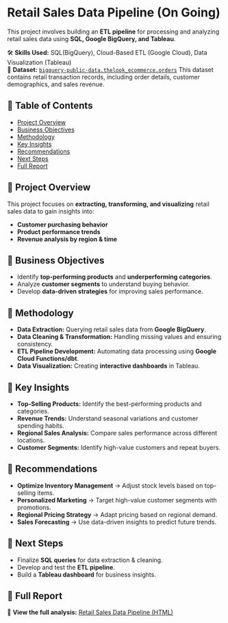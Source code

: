 # Retail Sales Data Pipeline (On Going)  
This project involves building an **ETL pipeline** for processing and analyzing retail sales data using **SQL, Google BigQuery, and Tableau**.  

🛠️ **Skills Used:** SQL(BigQuery), Cloud-Based ETL (Google Cloud), Data Visualization (Tableau)  
📌 **Dataset:** [`bigquery-public-data.thelook_ecommerce.orders`](https://console.cloud.google.com/bigquery?p=bigquery-public-data&d=thelook_ecommerce&t=orders&page=table) This dataset contains retail transaction records, including order details, customer demographics, and sales revenue.


## 📌 **Table of Contents**  
- [Project Overview](#project-overview)  
- [Business Objectives](#business-objectives)  
- [Methodology](#methodology)  
- [Key Insights](#key-insights)  
- [Recommendations](#recommendations)  
- [Next Steps](#next-steps)  
- [Full Report](#full-report)  

## 📌 **Project Overview**  
This project focuses on **extracting, transforming, and visualizing** retail sales data to gain insights into:  
- **Customer purchasing behavior**  
- **Product performance trends**  
- **Revenue analysis by region & time**  

## 📌 **Business Objectives**  
- Identify **top-performing products** and **underperforming categories**.  
- Analyze **customer segments** to understand buying behavior.  
- Develop **data-driven strategies** for improving sales performance.  

## 📌 **Methodology**  
- **Data Extraction:** Querying retail sales data from **Google BigQuery**.  
- **Data Cleaning & Transformation:** Handling missing values and ensuring consistency.  
- **ETL Pipeline Development:** Automating data processing using **Google Cloud Functions/dbt**.  
- **Data Visualization:** Creating **interactive dashboards** in Tableau.  

## 📌 **Key Insights**  
- **Top-Selling Products:** Identify the best-performing products and categories.  
- **Revenue Trends:** Understand seasonal variations and customer spending habits.  
- **Regional Sales Analysis:** Compare sales performance across different locations.  
- **Customer Segments:** Identify high-value customers and repeat buyers.  

## 📌 **Recommendations**  
- **Optimize Inventory Management** → Adjust stock levels based on top-selling items.  
- **Personalized Marketing** → Target high-value customer segments with promotions.  
- **Regional Pricing Strategy** → Adapt pricing based on regional demand.  
- **Sales Forecasting** → Use data-driven insights to predict future trends.  

## 📌 **Next Steps**  
- Finalize **SQL queries** for data extraction & cleaning.  
- Develop and test the **ETL pipeline**.  
- Build a **Tableau dashboard** for business insights.  

## 📌 **Full Report**  
📂 **View the full analysis:** [Retail Sales Data Pipeline (HTML)](https://kittimarodriguez.github.io/Capstone/RetailSales.html)  

